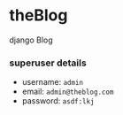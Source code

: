 # theBlog

django Blog

### superuser details

* username: `admin`
* email: `admin@theblog.com`
* password: `asdf:lkj`
  